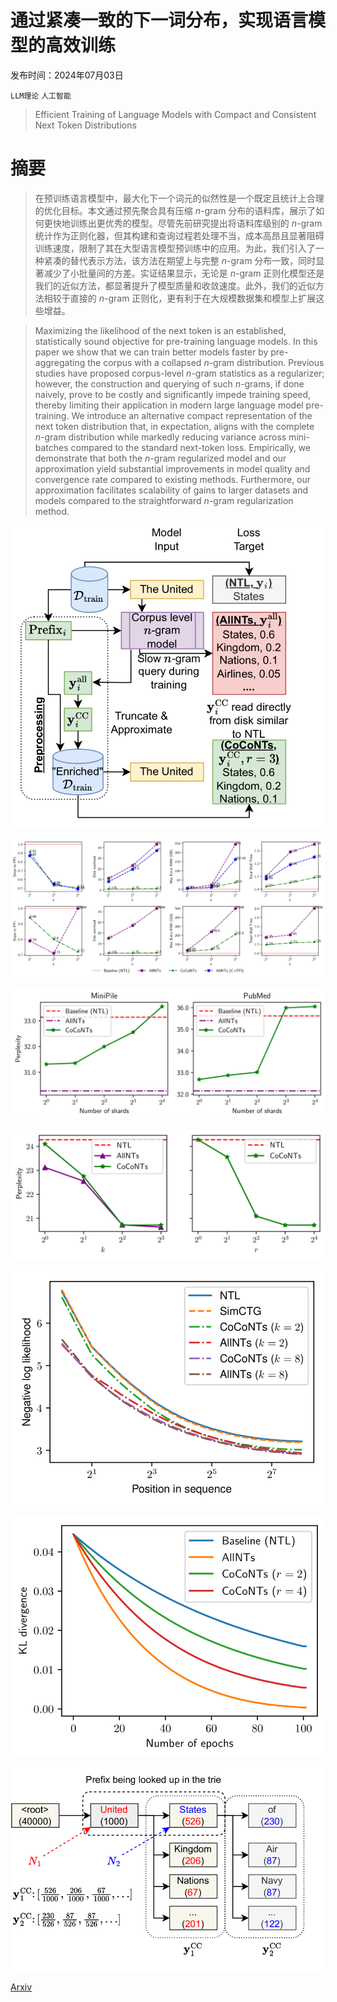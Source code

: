 # 通过紧凑一致的下一词分布，实现语言模型的高效训练

发布时间：2024年07月03日

`LLM理论` `人工智能`

> Efficient Training of Language Models with Compact and Consistent Next Token Distributions

# 摘要

> 在预训练语言模型中，最大化下一个词元的似然性是一个既定且统计上合理的优化目标。本文通过预先聚合具有压缩 $n$-gram 分布的语料库，展示了如何更快地训练出更优秀的模型。尽管先前研究提出将语料库级别的 $n$-gram 统计作为正则化器，但其构建和查询过程若处理不当，成本高昂且显著阻碍训练速度，限制了其在大型语言模型预训练中的应用。为此，我们引入了一种紧凑的替代表示方法，该方法在期望上与完整 $n$-gram 分布一致，同时显著减少了小批量间的方差。实证结果显示，无论是 $n$-gram 正则化模型还是我们的近似方法，都显著提升了模型质量和收敛速度。此外，我们的近似方法相较于直接的 $n$-gram 正则化，更有利于在大规模数据集和模型上扩展这些增益。

> Maximizing the likelihood of the next token is an established, statistically sound objective for pre-training language models. In this paper we show that we can train better models faster by pre-aggregating the corpus with a collapsed $n$-gram distribution. Previous studies have proposed corpus-level $n$-gram statistics as a regularizer; however, the construction and querying of such $n$-grams, if done naively, prove to be costly and significantly impede training speed, thereby limiting their application in modern large language model pre-training.
  We introduce an alternative compact representation of the next token distribution that, in expectation, aligns with the complete $n$-gram distribution while markedly reducing variance across mini-batches compared to the standard next-token loss. Empirically, we demonstrate that both the $n$-gram regularized model and our approximation yield substantial improvements in model quality and convergence rate compared to existing methods. Furthermore, our approximation facilitates scalability of gains to larger datasets and models compared to the straightforward $n$-gram regularization method.

![通过紧凑一致的下一词分布，实现语言模型的高效训练](../../../paper_images/2407.02819/x1.png)

![通过紧凑一致的下一词分布，实现语言模型的高效训练](../../../paper_images/2407.02819/x2.png)

![通过紧凑一致的下一词分布，实现语言模型的高效训练](../../../paper_images/2407.02819/x3.png)

![通过紧凑一致的下一词分布，实现语言模型的高效训练](../../../paper_images/2407.02819/x4.png)

![通过紧凑一致的下一词分布，实现语言模型的高效训练](../../../paper_images/2407.02819/x5.png)

![通过紧凑一致的下一词分布，实现语言模型的高效训练](../../../paper_images/2407.02819/x6.png)

![通过紧凑一致的下一词分布，实现语言模型的高效训练](../../../paper_images/2407.02819/x7.png)

[Arxiv](https://arxiv.org/abs/2407.02819)